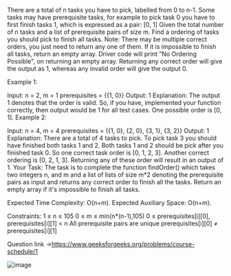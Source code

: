 There are a total of n tasks you have to pick, labelled from 0 to n-1. Some tasks may have prerequisite tasks, for example to pick task 0 you have to first finish tasks 1, which is expressed as a pair: [0, 1]
Given the total number of n tasks and a list of prerequisite pairs of size m. Find a ordering of tasks you should pick to finish all tasks.
Note: There may be multiple correct orders, you just need to return any one of them. If it is impossible to finish all tasks, return an empty array. Driver code will print "No Ordering Possible", on returning an empty array. Returning any correct order will give the output as 1, whereas any invalid order will give the output 0. 

Example 1:

Input:
n = 2, m = 1
prerequisites = {{1, 0}}
Output:
1
Explanation:
The output 1 denotes that the order is valid. So, if you have, implemented your function correctly, then output would be 1 for all test cases. One possible order is [0, 1].
Example 2:

Input:
n = 4, m = 4
prerequisites = {{1, 0},
               {2, 0},
               {3, 1},
               {3, 2}}
Output:
1
Explanation:
There are a total of 4 tasks to pick. To pick task 3 you should have finished both tasks 1 and 2. Both tasks 1 and 2 should be pick after you finished task 0. So one correct task order is [0, 1, 2, 3]. Another correct ordering is [0, 2, 1, 3]. Returning any of these order will result in an output of 1.
Your Task:
The task is to complete the function findOrder() which takes two integers n, and m and a list of lists of size m*2 denoting the prerequisite pairs as input and returns any correct order to finish all the tasks. Return an empty array if it's impossible to finish all tasks.

Expected Time Complexity: O(n+m).
Expected Auxiliary Space: O(n+m).
 
Constraints:
1 ≤ n ≤ 105
0 ≤ m ≤ min(n*(n-1),105)
0 ≤ prerequisites[i][0], prerequisites[i][1] < n
All prerequisite pairs are unique
prerequisites[i][0] ≠ prerequisites[i][1]


Question link ->https://www.geeksforgeeks.org/problems/course-schedule/1

![image](https://github.com/Chaitanya-gandhi-41/DSA-/assets/115097449/139e767e-6fe2-4a7e-983f-d86f760b3614)
